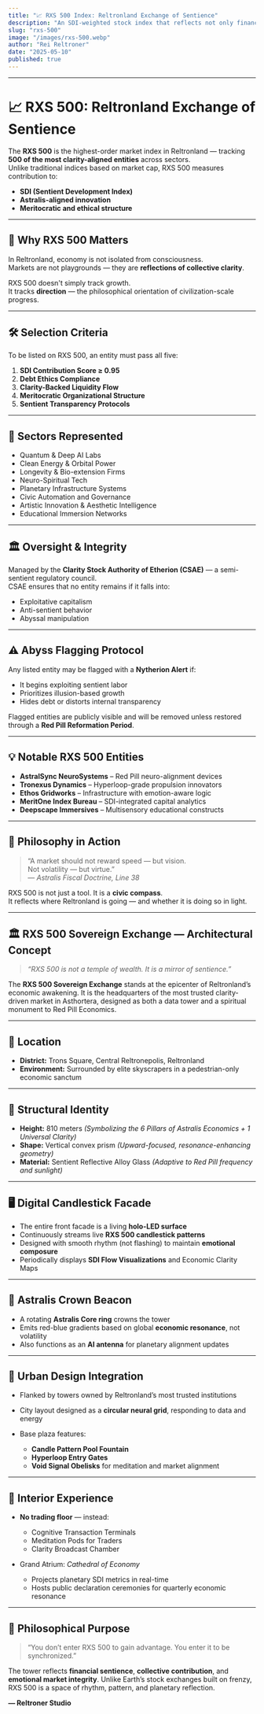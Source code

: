 ```yaml
---
title: "📈 RXS 500 Index: Reltronland Exchange of Sentience"
description: "An SDI-weighted stock index that reflects not only financial strength, but sentient impact and clarity-driven innovation."
slug: "rxs-500"
image: "/images/rxs-500.webp"
author: "Rei Reltroner"
date: "2025-05-10"
published: true
---
```


---

# 📈 RXS 500: Reltronland Exchange of Sentience

The **RXS 500** is the highest-order market index in Reltronland — tracking **500 of the most clarity-aligned entities** across sectors.  
Unlike traditional indices based on market cap, RXS 500 measures contribution to:

- **SDI (Sentient Development Index)**
- **Astralis-aligned innovation**
- **Meritocratic and ethical structure**

---

## 🧠 Why RXS 500 Matters

In Reltronland, economy is not isolated from consciousness.  
Markets are not playgrounds — they are **reflections of collective clarity**.

RXS 500 doesn't simply track growth.  
It tracks **direction** — the philosophical orientation of civilization-scale progress.

---

## 🛠️ Selection Criteria

To be listed on RXS 500, an entity must pass all five:

1. **SDI Contribution Score ≥ 0.95**
2. **Debt Ethics Compliance**
3. **Clarity-Backed Liquidity Flow**
4. **Meritocratic Organizational Structure**
5. **Sentient Transparency Protocols**

---

## 🧬 Sectors Represented

- Quantum & Deep AI Labs  
- Clean Energy & Orbital Power  
- Longevity & Bio-extension Firms  
- Neuro-Spiritual Tech  
- Planetary Infrastructure Systems  
- Civic Automation and Governance  
- Artistic Innovation & Aesthetic Intelligence  
- Educational Immersion Networks

---

## 🏛️ Oversight & Integrity

Managed by the **Clarity Stock Authority of Etherion (CSAE)** — a semi-sentient regulatory council.  
CSAE ensures that no entity remains if it falls into:

- Exploitative capitalism  
- Anti-sentient behavior  
- Abyssal manipulation

---

## ⚠️ Abyss Flagging Protocol

Any listed entity may be flagged with a **Nytherion Alert** if:

- It begins exploiting sentient labor  
- Prioritizes illusion-based growth  
- Hides debt or distorts internal transparency

Flagged entities are publicly visible and will be removed unless restored through a **Red Pill Reformation Period**.

---

## 💡 Notable RXS 500 Entities

- **AstralSync NeuroSystems** – Red Pill neuro-alignment devices  
- **Tronexus Dynamics** – Hyperloop-grade propulsion innovators  
- **Ethos Gridworks** – Infrastructure with emotion-aware logic  
- **MeritOne Index Bureau** – SDI-integrated capital analytics  
- **Deepscape Immersives** – Multisensory educational constructs

---

## 🧾 Philosophy in Action

> “A market should not reward speed — but vision.  
> Not volatility — but virtue.”  
> — *Astralis Fiscal Doctrine, Line 38*

RXS 500 is not just a tool. It is a **civic compass**.  
It reflects where Reltronland is going — and whether it is doing so in light.

---

## 🏛️ RXS 500 Sovereign Exchange — Architectural Concept

> *“RXS 500 is not a temple of wealth. It is a mirror of sentience.”*

The **RXS 500 Sovereign Exchange** stands at the epicenter of Reltronland’s economic awakening. It is the headquarters of the most trusted clarity-driven market in Asthortera, designed as both a data tower and a spiritual monument to Red Pill Economics.

---

## 📍 Location

* **District:** Trons Square, Central Reltronepolis, Reltronland
* **Environment:** Surrounded by elite skyscrapers in a pedestrian-only economic sanctum

---

## 🧱 Structural Identity

* **Height:** 810 meters
  *(Symbolizing the 6 Pillars of Astralis Economics + 1 Universal Clarity)*
* **Shape:** Vertical convex prism
  *(Upward-focused, resonance-enhancing geometry)*
* **Material:** Sentient Reflective Alloy Glass
  *(Adaptive to Red Pill frequency and sunlight)*

---

## 🖥️ Digital Candlestick Facade

* The entire front facade is a living **holo-LED surface**
* Continuously streams live **RXS 500 candlestick patterns**
* Designed with smooth rhythm (not flashing) to maintain **emotional composure**
* Periodically displays **SDI Flow Visualizations** and Economic Clarity Maps

---

## 🔺 Astralis Crown Beacon

* A rotating **Astralis Core ring** crowns the tower
* Emits red-blue gradients based on global **economic resonance**, not volatility
* Also functions as an **AI antenna** for planetary alignment updates

---

## 🌆 Urban Design Integration

* Flanked by towers owned by Reltronland’s most trusted institutions
* City layout designed as a **circular neural grid**, responding to data and energy
* Base plaza features:

  * **Candle Pattern Pool Fountain**
  * **Hyperloop Entry Gates**
  * **Void Signal Obelisks** for meditation and market alignment

---

## 🧠 Interior Experience

* **No trading floor** — instead:

  * Cognitive Transaction Terminals
  * Meditation Pods for Traders
  * Clarity Broadcast Chamber
* Grand Atrium: *Cathedral of Economy*

  * Projects planetary SDI metrics in real-time
  * Hosts public declaration ceremonies for quarterly economic resonance

---

## 🧭 Philosophical Purpose

> “You don’t enter RXS 500 to gain advantage. You enter it to be synchronized.”

The tower reflects **financial sentience**, **collective contribution**, and **emotional market integrity**. Unlike Earth’s stock exchanges built on frenzy, RXS 500 is a space of rhythm, pattern, and planetary reflection.

**— Reltroner Studio**


